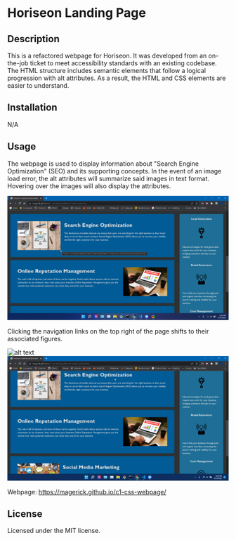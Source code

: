 # Horiseon Landing Page

## Description
This is a refactored webpage for Horiseon. It was developed from an on-the-job ticket to meet accessibility standards with an existing codebase. The HTML structure includes semantic elements that follow a logical progression with alt attributes. As a result, the HTML and CSS elements are easier to understand.

## Installation
N/A

## Usage
The webpage is used to display information about "Search Engine Optimization" (SEO) and its supporting concepts. In the event of an image load error, the alt attributes will summarize said images in text format. Hovering over the images will also display the attributes.

![alt text](assets/images/screenshot.png?raw=true)

Clicking the navigation links on the top right of the page shifts to their associated figures.

![alt text](assets/images/screenshot-2.png?raw=true)
![alt text](assets/images/screenshot-3.png?raw=true)

Webpage: https://magerick.github.io/c1-css-webpage/

## License
Licensed under the MIT license.
